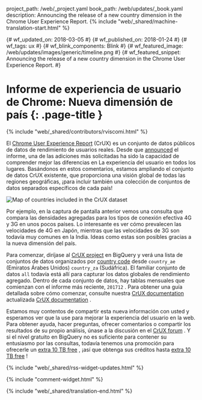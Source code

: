 project_path: /web/_project.yaml
book_path: /web/updates/_book.yaml
description: Announcing the release of a new country dimension in the Chrome User Experience Report.
{% include "web/_shared/machine-translation-start.html" %}

{# wf_updated_on: 2018-03-05 #}
{# wf_published_on: 2018-01-24 #}
{# wf_tags: ux #}
{# wf_blink_components: Blink #}
{# wf_featured_image: /web/updates/images/generic/timeline.png #}
{# wf_featured_snippet: Announcing the release of a new country dimension in the Chrome User Experience Report. #}

# Informe de experiencia de usuario de Chrome: Nueva dimensión de país {: .page-title }

{% include "web/_shared/contributors/rviscomi.html" %}

<div class="clearfix"></div>

El [Chrome User Experience Report](/web/tools/chrome-user-experience-report/) (CrUX) es un conjunto de datos públicos de datos de rendimiento de usuarios reales. Desde que [announced](https://blog.chromium.org/2017/10/introducing-chrome-user-experience-report.html) el informe, una de las adiciones más solicitadas ha sido la capacidad de comprender mejor las diferencias en La experiencia del usuario en todos los lugares. Basándonos en estos comentarios, estamos ampliando el conjunto de datos CrUX existente, que proporciona una visión global de todas las regiones geográficas, ¡para incluir también una colección de conjuntos de datos separados específicos de cada país!

<img src="/web/updates/images/2018/01/crux-countries.png"
    alt="Map of countries included in the CrUX dataset"/>

Por ejemplo, en la captura de pantalla anterior vemos una consulta que compara las densidades agregadas para los tipos de conexión efectiva 4G y 3G en unos pocos países. Lo interesante es ver cómo prevalecen las velocidades de 4G en Japón, mientras que las velocidades de 3G son todavía muy comunes en la India. Ideas como estas son posibles gracias a la nueva dimensión del país.

Para comenzar, diríjase al [CrUX project](https://bigquery.cloud.google.com/dataset/chrome-ux-report:all) en BigQuery y verá una lista de conjuntos de datos organizados por [country code](https://en.wikipedia.org/wiki/ISO_3166-1_alpha-2) desde `country_ae` (Emiratos Árabes Unidos) `country_za` (Sudáfrica). El familiar conjunto de datos `all` todavía está allí para capturar los datos globales de rendimiento agregado. Dentro de cada conjunto de datos, hay tablas mensuales que comienzan con el informe más reciente, `201712` . Para obtener una guía detallada sobre cómo comenzar, consulte nuestra [CrUX documentation](/web/tools/chrome-user-experience-report/) actualizada [CrUX documentation](/web/tools/chrome-user-experience-report/) .

Estamos muy contentos de compartir esta nueva información con usted y esperamos ver que la use para mejorar la experiencia del usuario en la web. Para obtener ayuda, hacer preguntas, ofrecer comentarios o compartir los resultados de su propio análisis, únase a la discusión en el [CrUX forum](https://groups.google.com/a/chromium.org/forum/#!forum/chrome-ux-report) . Y si el nivel gratuito en BigQuery no es suficiente para contener su entusiasmo por las consultas, todavía tenemos una promoción para ofrecerle un [extra 10 TB free](https://docs.google.com/forms/d/e/1FAIpQLSeMYnz93JQuO7rPewVrKpLfxO7JREOysti0CQyRo31bc7cXHA/viewform) , ¡así que obtenga sus créditos hasta [extra 10 TB free](https://docs.google.com/forms/d/e/1FAIpQLSeMYnz93JQuO7rPewVrKpLfxO7JREOysti0CQyRo31bc7cXHA/viewform) !

{% include "web/_shared/rss-widget-updates.html" %}

{% include "comment-widget.html" %}

{% include "web/_shared/translation-end.html" %}